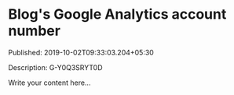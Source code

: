 # Blog's Google Analytics account number

Published: 2019-10-02T09:33:03.204+05:30

Description: G-Y0Q3SRYT0D

Write your content here...